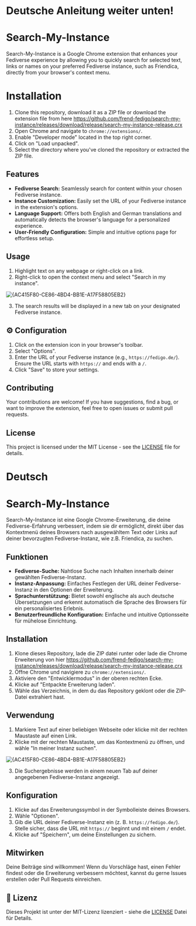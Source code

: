 # Deutsche Anleitung weiter unten!

# Search-My-Instance

Search-My-Instance is a Google Chrome extension that enhances your Fediverse experience by allowing you to quickly search for selected text, links or names on your preferred Fediverse instance, such as Friendica, directly from your browser's context menu.

#  Installation

1.  Clone this repository, download it as a ZIP file or download the extension file from here https://github.com/frend-fedigo/search-my-instance/releases/download/release/search-my-instance-release.crx
2.  Open Chrome and navigate to `chrome://extensions/`.
3.  Enable "Developer mode" located in the top right corner.
4.  Click on "Load unpacked".
5.  Select the directory where you've cloned the repository or extracted the ZIP file.

## Features

*   **Fediverse Search:** Seamlessly search for content within your chosen Fediverse instance.
*   **Instance Customization:** Easily set the URL of your Fediverse instance in the extension's options.
*   **Language Support:** Offers both English and German translations and automatically detects the browser's language for a personalized experience.
*   **User-Friendly Configuration:** Simple and intuitive options page for effortless setup.

##  Usage

1.  Highlight text on any webpage or right-click on a link.
2.  Right-click to open the context menu and select "Search in my instance".

![{AC415F80-CE86-4BD4-BB1E-A17F58805EB2}](https://github.com/user-attachments/assets/5b224deb-3046-42cd-b478-e3781924327c)

3.  The search results will be displayed in a new tab on your designated Fediverse instance.

## ⚙️ Configuration

1.  Click on the extension icon in your browser's toolbar.
2.  Select "Options".
3.  Enter the URL of your Fediverse instance (e.g., `https://fedigo.de/`). Ensure the URL starts with `https://` and ends with a `/`.
4.  Click "Save" to store your settings.

## Contributing

Your contributions are welcome! If you have suggestions, find a bug, or want to improve the extension, feel free to open issues or submit pull requests.

## License

This project is licensed under the MIT License - see the [LICENSE](LICENSE) file for details.





# Deutsch

# Search-My-Instance

Search-My-Instance ist eine Google Chrome-Erweiterung, die deine Fediverse-Erfahrung verbessert, indem sie dir ermöglicht, direkt über das Kontextmenü deines Browsers nach ausgewähltem Text oder Links auf deiner bevorzugten Fediverse-Instanz, wie z.B. Friendica, zu suchen.

## Funktionen

*   **Fediverse-Suche:** Nahtlose Suche nach Inhalten innerhalb deiner gewählten Fediverse-Instanz.
*   **Instanz-Anpassung:** Einfaches Festlegen der URL deiner Fediverse-Instanz in den Optionen der Erweiterung.
*   **Sprachunterstützung:** Bietet sowohl englische als auch deutsche Übersetzungen und erkennt automatisch die Sprache des Browsers für ein personalisiertes Erlebnis.
*   **Benutzerfreundliche Konfiguration:** Einfache und intuitive Optionsseite für mühelose Einrichtung.

##  Installation

1.  Klone dieses Repository, lade die ZIP datei runter oder lade die Chrome Erweiterung von hier https://github.com/frend-fedigo/search-my-instance/releases/download/release/search-my-instance-release.crx
2.  Öffne Chrome und navigiere zu `chrome://extensions/`.
3.  Aktiviere den "Entwicklermodus" in der oberen rechten Ecke.
4.  Klicke auf "Entpackte Erweiterung laden".
5.  Wähle das Verzeichnis, in dem du das Repository geklont oder die ZIP-Datei extrahiert hast.

##  Verwendung

1.  Markiere Text auf einer beliebigen Webseite oder klicke mit der rechten Maustaste auf einen Link.
2.  Klicke mit der rechten Maustaste, um das Kontextmenü zu öffnen, und wähle "In meiner Instanz suchen".
   
 ![{AC415F80-CE86-4BD4-BB1E-A17F58805EB2}](https://github.com/user-attachments/assets/8a8c5014-e2db-4731-be09-dfe05cc05201)

3.  Die Suchergebnisse werden in einem neuen Tab auf deiner angegebenen Fediverse-Instanz angezeigt.

##  Konfiguration

1.  Klicke auf das Erweiterungssymbol in der Symbolleiste deines Browsers.
2.  Wähle "Optionen".
3.  Gib die URL deiner Fediverse-Instanz ein (z. B. `https://fedigo.de/`). Stelle sicher, dass die URL mit `https://` beginnt und mit einem `/` endet.
4.  Klicke auf "Speichern", um deine Einstellungen zu sichern.

## Mitwirken

Deine Beiträge sind willkommen! Wenn du Vorschläge hast, einen Fehler findest oder die Erweiterung verbessern möchtest, kannst du gerne Issues erstellen oder Pull Requests einreichen.

## 📝 Lizenz

Dieses Projekt ist unter der MIT-Lizenz lizenziert - siehe die [LICENSE](LICENSE) Datei für Details.
